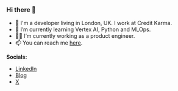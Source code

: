 ### Hi there 👋

- 🔭 I'm a developer living in London, UK. I work at Credit Karma.
- 🌱 I’m currently learning Vertex AI, Python and MLOps.
- 👨‍💻 I’m currently working as a product engineer.
- 📫 You can reach me [here](mailto:craig.rich@hotmail.co.uk).

**Socials:**

- [LinkedIn](https://www.linkedin.com/in/craigalanrichardson)
- [Blog](https://craigrich.io)
- [X](https://x.com/craigrich_io)

